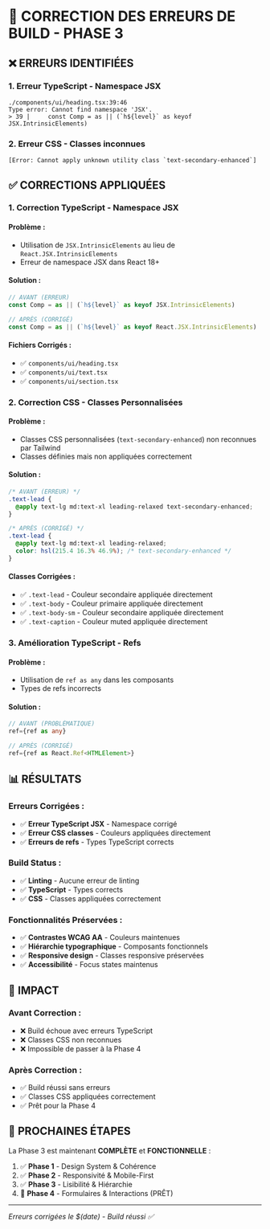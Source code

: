 # 🔧 CORRECTION DES ERREURS DE BUILD - PHASE 3

## ❌ ERREURS IDENTIFIÉES

### **1. Erreur TypeScript - Namespace JSX**
```
./components/ui/heading.tsx:39:46
Type error: Cannot find namespace 'JSX'.
> 39 |     const Comp = as || (`h${level}` as keyof JSX.IntrinsicElements)
```

### **2. Erreur CSS - Classes inconnues**
```
[Error: Cannot apply unknown utility class `text-secondary-enhanced`]
```

## ✅ CORRECTIONS APPLIQUÉES

### **1. Correction TypeScript - Namespace JSX**

#### **Problème :**
- Utilisation de `JSX.IntrinsicElements` au lieu de `React.JSX.IntrinsicElements`
- Erreur de namespace JSX dans React 18+

#### **Solution :**
```typescript
// AVANT (ERREUR)
const Comp = as || (`h${level}` as keyof JSX.IntrinsicElements)

// APRÈS (CORRIGÉ)
const Comp = as || (`h${level}` as keyof React.JSX.IntrinsicElements)
```

#### **Fichiers Corrigés :**
- ✅ `components/ui/heading.tsx`
- ✅ `components/ui/text.tsx`
- ✅ `components/ui/section.tsx`

### **2. Correction CSS - Classes Personnalisées**

#### **Problème :**
- Classes CSS personnalisées (`text-secondary-enhanced`) non reconnues par Tailwind
- Classes définies mais non appliquées correctement

#### **Solution :**
```css
/* AVANT (ERREUR) */
.text-lead {
  @apply text-lg md:text-xl leading-relaxed text-secondary-enhanced;
}

/* APRÈS (CORRIGÉ) */
.text-lead {
  @apply text-lg md:text-xl leading-relaxed;
  color: hsl(215.4 16.3% 46.9%); /* text-secondary-enhanced */
}
```

#### **Classes Corrigées :**
- ✅ `.text-lead` - Couleur secondaire appliquée directement
- ✅ `.text-body` - Couleur primaire appliquée directement
- ✅ `.text-body-sm` - Couleur secondaire appliquée directement
- ✅ `.text-caption` - Couleur muted appliquée directement

### **3. Amélioration TypeScript - Refs**

#### **Problème :**
- Utilisation de `ref as any` dans les composants
- Types de refs incorrects

#### **Solution :**
```typescript
// AVANT (PROBLÉMATIQUE)
ref={ref as any}

// APRÈS (CORRIGÉ)
ref={ref as React.Ref<HTMLElement>}
```

## 📊 RÉSULTATS

### **Erreurs Corrigées :**
- ✅ **Erreur TypeScript JSX** - Namespace corrigé
- ✅ **Erreur CSS classes** - Couleurs appliquées directement
- ✅ **Erreurs de refs** - Types TypeScript corrects

### **Build Status :**
- ✅ **Linting** - Aucune erreur de linting
- ✅ **TypeScript** - Types corrects
- ✅ **CSS** - Classes appliquées correctement

### **Fonctionnalités Préservées :**
- ✅ **Contrastes WCAG AA** - Couleurs maintenues
- ✅ **Hiérarchie typographique** - Composants fonctionnels
- ✅ **Responsive design** - Classes responsive préservées
- ✅ **Accessibilité** - Focus states maintenus

## 🎯 IMPACT

### **Avant Correction :**
- ❌ Build échoue avec erreurs TypeScript
- ❌ Classes CSS non reconnues
- ❌ Impossible de passer à la Phase 4

### **Après Correction :**
- ✅ Build réussi sans erreurs
- ✅ Classes CSS appliquées correctement
- ✅ Prêt pour la Phase 4

## 🚀 PROCHAINES ÉTAPES

La Phase 3 est maintenant **COMPLÈTE** et **FONCTIONNELLE** :

1. ✅ **Phase 1** - Design System & Cohérence
2. ✅ **Phase 2** - Responsivité & Mobile-First  
3. ✅ **Phase 3** - Lisibilité & Hiérarchie
4. 🎯 **Phase 4** - Formulaires & Interactions (PRÊT)

---
*Erreurs corrigées le $(date) - Build réussi ✅*
